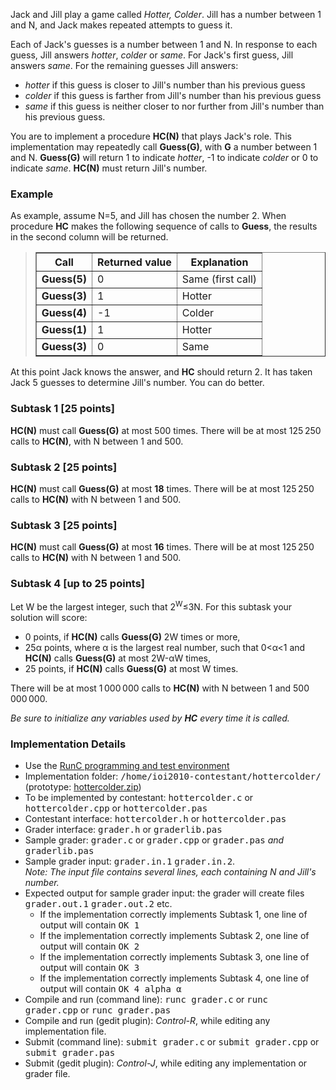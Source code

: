 Jack and Jill play a game called <i>Hotter, Colder</i>.
Jill has a number between 1 and N, and Jack makes 
repeated attempts to guess it.
<p>
Each of Jack's guesses is a number between 1 and N.  In
response to each guess, Jill answers <i>hotter</i>,
<i>colder</i> or <i>same</i>.  For Jack's first
guess, Jill answers <i>same</i>.  For the remaining
guesses Jill answers:
<ul><li> <i>hotter</i> if this guess
is closer to Jill's number than his previous guess
<li> <i>colder</i> if this guess
is farther from Jill's number than his previous guess
<li><i>same</i> if this guess is neither closer to nor further from
Jill's number than his previous guess.
</ul>
<p>
You are to implement a procedure <b>HC(N)</b> that plays Jack's role.
This implementation may repeatedly call <b>Guess(G)</b>,
with <b>G</b> a number between 1 and N.
<b>Guess(G)</b> will return 1 to indicate <i>hotter</i>,
-1 to indicate <i>colder</i> or 0 to indicate <i>same</i>.
<b>HC(N)</b> must return Jill's number.
<h3>Example</h3>
As example,
assume N=5, and Jill has chosen the number 2.
When procedure <b>HC</b> makes the following sequence of calls to <b>Guess</b>,
the results in the second column will be returned.
<blockquote>
<table border="1" cellpadding="2">
<tr><th>Call<th>Returned value<th>Explanation
<tr><td><b>Guess(5)</b><td>0<td>Same (first call)
<tr><td><b>Guess(3)</b><td>1<td>Hotter
<tr><td><b>Guess(4)</b><td>-1<td>Colder
<tr><td><b>Guess(1)</b><td>1<td>Hotter
<tr><td><b>Guess(3)</b><td>0<td>Same
</table>
</blockquote>
At this point Jack knows the answer, and <b>HC</b> should return 2.
It has taken Jack 5 guesses to determine Jill's number.  You can do better.

<h3>Subtask 1 [25 points]</h3>
<b>HC(N)</b> must call <b>Guess(G)</b> at most 500 times.
There will be at most 125&thinsp;250 calls to <b>HC(N)</b>, with N between
1 and 500.
<h3>Subtask 2 [25 points]</h3>
<b>HC(N)</b> must call <b>Guess(G)</b> at most <b>18</b> times.
There will be at most 125&thinsp;250 calls to <b>HC(N)</b> with N
between 1 and 500.
<h3>Subtask 3 [25 points]</h3>
<b>HC(N)</b> must call <b>Guess(G)</b> at most <b>16</b> times.
There will be at most 125&thinsp;250 calls to <b>HC(N)</b> with N
between 1 and 500.
<h3>Subtask 4 [up to 25 points]</h3>
Let W be the largest integer, such that 2<sup>W</sup>&#8804;3N.
For this subtask your solution will score:
<ul>
  <li>0 points, if <b>HC(N)</b> calls <b>Guess(G)</b>  2W times or more,</li>
  <li>25&#945; points, where &#945; is the largest real number, such that 0&lt;&#945;&lt;1 and 
      <b>HC(N)</b> calls <b>Guess(G)</b> at most 2W-&#945;W times, </li>
  <li>25 points, if <b>HC(N)</b> calls <b>Guess(G)</b> at most W times.</li>
</ul>
<p>There will be at most 1&thinsp;000&thinsp;000 calls to <b>HC(N)</b>
with N between 1 and 500&thinsp;000&thinsp;000.
<p>
<i>Be sure to initialize any variables used by <b>HC</b> every time it is called.</i>
</p>

<h3>Implementation Details</h3>
<ul>
<li>Use the <a href="http://www.ioi2010.org/environment/runc.shtml">RunC programming and test environment</a>
<li>Implementation folder: <tt>/home/ioi2010-contestant/hottercolder/</tt> (prototype: <a href="hottercolder.zip">hottercolder.zip</a>)
<li>To be implemented by contestant: <tt>hottercolder.c</tt> or <tt>hottercolder.cpp</tt> or <tt>hottercolder.pas</tt>
<li>Contestant interface: <tt>hottercolder.h</tt> or <tt>hottercolder.pas</tt>
<li>Grader interface: <tt>grader.h</tt> or <tt>graderlib.pas</tt>
<li>Sample grader: <tt>grader.c</tt> or <tt>grader.cpp</tt> or <tt>grader.pas</tt> <i>and</i> <tt>graderlib.pas</tt>
<li>Sample grader input:  <tt>grader.in.1</tt> <tt>grader.in.2</tt>. <br><i>Note: The input file contains several lines, each containing N and Jill's number.</I>
<li>Expected output for sample grader input: the grader will create files <tt>grader.out.1</tt> <tt>grader.out.2</tt> etc.  
<ul>
<li>If the implementation correctly implements Subtask 1, one line of output will contain <tt>OK 1</tt>
<li>If the implementation correctly implements Subtask 2, one line of output will contain <tt>OK 2</tt>
<li>If the implementation correctly implements Subtask 3, one line of output will contain <tt>OK 3</tt>
<li>If the implementation correctly implements Subtask 4, one line of output will contain <tt>OK 4 alpha &alpha;</tt>
</ul>
<li>Compile and run (command line): <tt>runc grader.c</tt> or <tt>runc grader.cpp</tt> or <tt>runc grader.pas</tt>
<li>Compile and run (gedit plugin):  <i>Control-R</i>, while editing any implementation file.
<li>Submit (command line):  <tt>submit grader.c</tt> or <tt>submit grader.cpp</tt> or <tt>submit grader.pas</tt>
<li>Submit (gedit plugin):  <i>Control-J</i>, while editing any implementation or grader file.
</ul>
